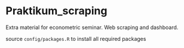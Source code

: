 # Praktikum_scraping
Extra material for econometric seminar. Web scraping and dashboard. 

source `config/packages.R` to install all required packages
